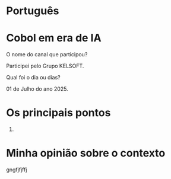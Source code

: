 # Português

# Cobol em era de IA 

O nome do canal que participou?


Participei pelo Grupo KELSOFT.


Qual foi o dia ou dias?


01 de Julho do ano 2025.


# Os principais pontos


1.



# Minha opinião sobre o contexto 


<p>gngfjfjffj</p>
